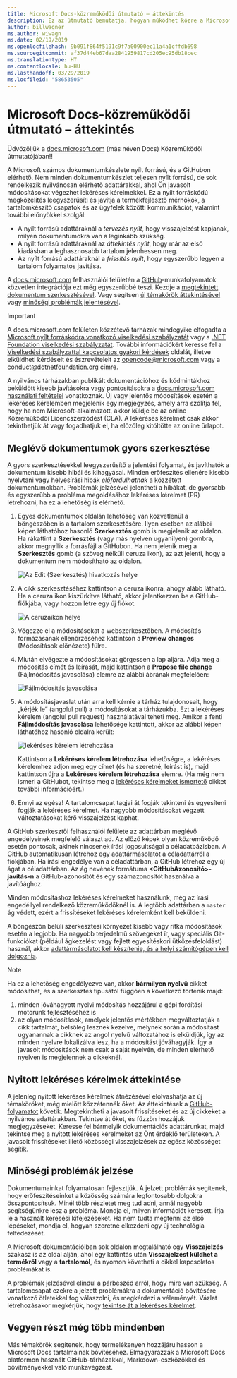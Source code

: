 ```yaml
---
title: Microsoft Docs-közreműködői útmutató – áttekintés
description: Ez az útmutató bemutatja, hogyan működhet közre a Microsoft dokumentációs webhelyén, a docs.microsoft.com-on.
author: billwagner
ms.author: wiwagn
ms.date: 02/19/2019
ms.openlocfilehash: 9b091f864f5191c9f7a00900ec11a4a1cffdb698
ms.sourcegitcommit: af37d44eb67daa2841959817cd205ec95db18cec
ms.translationtype: HT
ms.contentlocale: hu-HU
ms.lasthandoff: 03/29/2019
ms.locfileid: "58653505"
---
```

# <a name="microsoft-docs-contributor-guide-overview"></a>Microsoft Docs-közreműködői útmutató – áttekintés

Üdvözöljük a [docs.microsoft.com](https://docs.microsoft.com) (más néven Docs) Közreműködői útmutatójában!!

A Microsoft számos dokumentumkészlete nyílt forrású, és a GitHubon elérhető. Nem minden dokumentumkészlet teljesen nyílt forrású, de sok rendelkezik nyilvánosan elérhető adattárakkal, ahol Ön javasolt módosításokat végezhet lekéréses kérelmekkel. Ez a nyílt forráskódú megközelítés leegyszerűsíti és javítja a termékfejlesztő mérnökök, a tartalomkészítő csapatok és az ügyfelek közötti kommunikációt, valamint további előnyökkel szolgál:

- A nyílt forrású adattáraknál a _tervezés nyílt_, hogy visszajelzést kapjanak, milyen dokumentumokra van a leginkább szükség.
- A nyílt forrású adattáraknál az _áttekintés nyílt_, hogy már az első kiadásban a leghasznosabb tartalom jelenhessen meg.
- Az nyílt forrású adattáraknál a _frissítés nyílt_, hogy egyszerűbb legyen a tartalom folyamatos javítása.

A [docs.microsoft.com](https://docs.microsoft.com) felhasználói felületén a [GitHub](https://github.com)-munkafolyamatok közvetlen integrációja ezt még egyszerűbbé teszi. Kezdje a [megtekintett dokumentum szerkesztésével](#quick-edits-to-existing-documents). Vagy segítsen [új témakörök áttekintésével](#review-open-prs) vagy [minőségi problémák jelentésével](#create-quality-issues).

> [!IMPORTANT]
> A docs.microsoft.com felületen közzétevő tárházak mindegyike elfogadta a [Microsoft nyílt forráskódra vonatkozó viselkedési szabályzatát](https://opensource.microsoft.com/codeofconduct/) vagy a [.NET Foundation viselkedési szabályzatát](https://dotnetfoundation.org/code-of-conduct). További információkért keresse fel a [Viselkedési szabályzattal kapcsolatos gyakori kérdések](https://opensource.microsoft.com/codeofconduct/faq/) oldalát, illetve elküldheti kérdéseit és észrevételeit az [opencode@microsoft.com](mailto:opencode@microsoft.com) vagy a [conduct@dotnetfoundation.org](mailto:conduct@dotnetfoundation.org) címre.<br>
>
> A nyilvános tárházakban publikált dokumentációhoz és kódmintákhoz beküldött kisebb javításokra vagy pontosításokra a [docs.microsoft.com használati feltételei](https://docs.microsoft.com/legal/termsofuse) vonatkoznak. Új vagy jelentős módosítások esetén a lekéréses kérelemben megjelenik egy megjegyzés, amely arra szólítja fel, hogy ha nem Microsoft-alkalmazott, akkor küldje be az online Közreműködői Licencszerződést (CLA). A lekéréses kérelmet csak akkor tekinthetjük át vagy fogadhatjuk el, ha előzőleg kitöltötte az online űrlapot.

## <a name="quick-edits-to-existing-documents"></a>Meglévő dokumentumok gyors szerkesztése

A gyors szerkesztésekkel leegyszerűsítő a jelentési folyamat, és javíthatók a dokumentum kisebb hibái és kihagyásai. Minden erőfeszítés ellenére kisebb nyelvtani vagy helyesírási hibák _előfordulhatnak_ a közzétett dokumentumokban. Problémák jelzésével jelentheti a hibákat, de gyorsabb és egyszerűbb a probléma megoldásához lekéréses kérelmet (PR) létrehozni, ha ez a lehetőség is elérhető.

1. Egyes dokumentumok oldalán lehetőség van közvetlenül a böngészőben is a tartalom szerkesztésére. Ilyen esetben az alábbi képen láthatóhoz hasonló **Szerkesztés** gomb is megjelenik az oldalon. Ha rákattint a **Szerkesztés** (vagy más nyelven ugyanilyen) gombra, akkor megnyílik a forrásfájl a GitHubon. Ha nem jelenik meg a **Szerkesztés** gomb (a szöveg nélküli ceruza ikon), az azt jelenti, hogy a dokumentum nem módosítható az oldalon.

   ![Az Edit (Szerkesztés) hivatkozás helye](./media/index/edit-article.png)

2. A cikk szerkesztéséhez kattintson a ceruza ikonra, ahogy alább látható. Ha a ceruza ikon kiszürkítve látható, akkor jelentkezzen be a GitHub-fiókjába, vagy hozzon létre egy új fiókot. 

   ![A ceruzaikon helye](./media/index/edit-icon.png)


3. Végezze el a módosításokat a webszerkesztőben. A módosítás formázásának ellenőrzéséhez kattintson a **Preview changes** (Módosítások előnézete) fülre.

4. Miután elvégezte a módosításokat görgessen a lap aljára. Adja meg a módosítás címét és leírását, majd kattintson a **Propose file change** (Fájlmódosítás javasolása) elemre az alábbi ábrának megfelelően:

   ![Fájlmódosítás javasolása](./media/index/submit-pull-request.png)

5. A módosításjavaslat után arra kell kérnie a tárház tulajdonosait, hogy „kérjék le” (angolul pull) a módosításokat a tárházukba. Ezt a lekéréses kérelem (angolul pull request) használatával teheti meg. Amikor a fenti **Fájlmódosítás javasolása** lehetősége kattintott, akkor az alábbi képen láthatóhoz hasonló oldalra került:

   ![lekéréses kérelem létrehozása](media/index/create-pull-request.png)

   Kattintson a **Lekéréses kérelem létrehozása** lehetőségre, a lekéréses kérelemhez adjon meg egy címet (és ha szeretné, leírást is), majd kattintson újra a **Lekéréses kérelem létrehozása** elemre. (Ha még nem ismeri a GitHubot, tekintse meg a [lekéréses kérelmeket ismertető](https://help.github.com/en/articles/about-pull-requests) cikket további információért.)

6. Ennyi az egész! A tartalomcsapat tagjai át fogják tekinteni és egyesíteni fogják a lekéréses kérelmet. Ha nagyobb módosításokat végzett változtatásokat kérő visszajelzést kaphat.

A GitHub szerkesztői felhasználói felülete az adattárban meglévő engedélyeinek megfelelő választ ad. Az előző képek olyan közreműködő esetén pontosak, akinek nincsenek írási jogosultságai a céladatbázisban. A GitHub automatikusan létrehoz egy adattármásolatot a céladattárról a fiókjában. Ha írási engedélye van a céladattárban, a GitHub létrehoz egy új ágat a céladattárban. Az ág nevének formátuma **\<GitHubAzonosító\>-javítás-n** a GitHub-azonosítót és egy számazonosítót használva a javítóághoz.

Minden módosításhoz lekéréses kérelmeket használunk, még az írási engedéllyel rendelkező közreműködőknél is. A legtöbb adattárban a `master` ág védett, ezért a frissítéseket lekéréses kérelemként kell beküldeni.

A böngészőn belüli szerkesztési környezet kisebb vagy ritka módosítások esetén a legjobb. Ha nagyobb terjedelmű szövegeket ír, vagy speciális Git-funkciókat (például ágkezelést vagy fejlett egyesítéskori ütközésfeloldást) használ, akkor [adattármásolatot kell készítenie, és a helyi számítógépen kell dolgoznia](how-to-write-workflows-major.md).

> [!NOTE]
> Ha ez a lehetőség engedélyezve van, akkor **bármilyen nyelvű** cikket módosíthat, és a szerkesztés típusától függően a következő történik majd:
> 1. minden jóváhagyott nyelvi módosítás hozzájárul a gépi fordítási motorunk fejlesztéséhez is
> 2. az olyan módosítások, amelyek jelentős mértékben megváltoztatják a cikk tartalmát, belsőleg lesznek kezelve, melynek során a módosítást ugyanannak a cikknek az angol nyelvű változatához is elküldjük, így az minden nyelvre lokalizálva lesz, ha a módosítást jóváhagyják.
> Így a javasolt módosítások nem csak a saját nyelvén, de minden elérhető nyelven is megjelennek a cikkeknél.

## <a name="review-open-prs"></a>Nyitott lekéréses kérelmek áttekintése

A jelenleg nyitott lekéréses kérelmek átnézésével elolvashatja az új témaköröket, még mielőtt közzétennék őket. Az áttekintések a [GitHub-folyamatot](https://guides.github.com/introduction/flow/) követik. Megtekintheti a javasolt frissítéseket és az új cikkeket a nyilvános adattárakban. Tekintse át őket, és fűzzön hozzájuk megjegyzéseket. Keresse fel bármelyik dokumentációs adattárunkat, majd tekintse meg a nyitott lekéréses kérelmeket az Önt érdeklő területeken. A javasolt frissítéseket illető közösségi visszajelzések az egész közösséget segítik.

## <a name="create-quality-issues"></a>Minőségi problémák jelzése

Dokumentumainkat folyamatosan fejlesztjük. A jelzett problémák segítenek, hogy erőfeszítéseinket a közösség számára legfontosabb dolgokra összpontosítsuk. Minél több részletet meg tud adni, annál nagyobb segítségünkre lesz a probléma. Mondja el, milyen információt keresett. Írja le a használt keresési kifejezéseket. Ha nem tudta megtenni az első lépéseket, mondja el, hogyan szeretné elkezdeni egy új technológia felfedezését.

A Microsoft dokumentációiban sok oldalon megtalálható egy **Visszajelzés** szakasz is az oldal alján, ahol egy kattintás után **Visszajelzést küldhet a termékről** vagy a **tartalomól**, és nyomon követheti a cikkel kapcsolatos problémákat is.

A problémák jelzésével elindul a párbeszéd arról, hogy mire van szükség. A tartalomcsapat ezekre a jelzett problémákra a dokumentáció bővítésére vonatkozó ötletekkel fog válaszolni, és megkérdezi a véleményét. Vázlat létrehozásakor megkérjük, hogy [tekintse át a lekéréses kérelmet](#review-open-prs).

## <a name="get-more-involved"></a>Vegyen részt még több mindenben

Más témakörök segítenek, hogy termelékenyen hozzájárulhasson a Microsoft Docs tartalmainak bővítéséhez. Elmagyarázzák a Microsoft Docs platformon használt GitHub-tárházakkal, Markdown-eszközökkel és bővítményekkel való munkavégzést.

